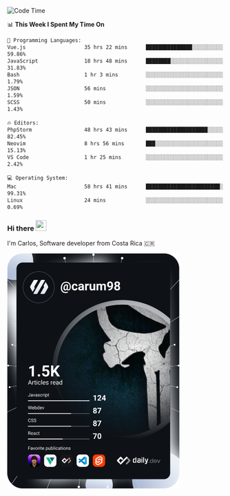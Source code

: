 
<!--START_SECTION:waka-->
![Code Time](http://img.shields.io/badge/Code%20Time-9%2C010%20hrs%208%20mins-blue)

📊 **This Week I Spent My Time On** 

```text
💬 Programming Languages: 
Vue.js                   35 hrs 22 mins      ███████████████░░░░░░░░░░   59.86% 
JavaScript               18 hrs 48 mins      ████████░░░░░░░░░░░░░░░░░   31.83% 
Bash                     1 hr 3 mins         ░░░░░░░░░░░░░░░░░░░░░░░░░   1.79% 
JSON                     56 mins             ░░░░░░░░░░░░░░░░░░░░░░░░░   1.59% 
SCSS                     50 mins             ░░░░░░░░░░░░░░░░░░░░░░░░░   1.43%

🔥 Editors: 
PhpStorm                 48 hrs 43 mins      ████████████████████░░░░░   82.45% 
Neovim                   8 hrs 56 mins       ███░░░░░░░░░░░░░░░░░░░░░░   15.13% 
VS Code                  1 hr 25 mins        ░░░░░░░░░░░░░░░░░░░░░░░░░   2.42%

💻 Operating System: 
Mac                      58 hrs 41 mins      ████████████████████████░   99.31% 
Linux                    24 mins             ░░░░░░░░░░░░░░░░░░░░░░░░░   0.69%

```


<!--END_SECTION:waka-->

### Hi there <img src="https://media.giphy.com/media/hvRJCLFzcasrR4ia7z/giphy.gif" width="25px" height="25px">

I'm Carlos, Software developer from Costa Rica 🇨🇷

<a href="https://app.daily.dev/carum98"><img src="https://github.com/carum98/carum98/blob/main/devcard.svg" width="400" alt="Carlos Umaña Acevedo's Dev Card"/></a>
